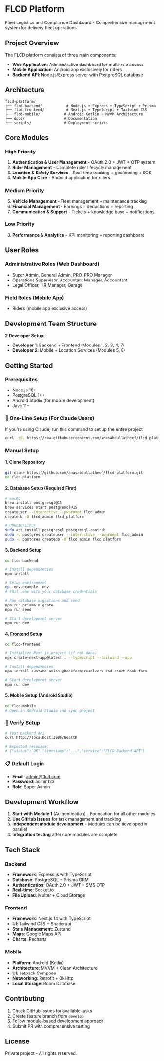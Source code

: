 # FLCD Platform

Fleet Logistics and Compliance Dashboard - Comprehensive management system for delivery fleet operations.

## Project Overview

The FLCD platform consists of three main components:
- **Web Application**: Administrative dashboard for multi-role access
- **Mobile Application**: Android app exclusively for riders
- **Backend API**: Node.js/Express server with PostgreSQL database

## Architecture

```
flcd-platform/
├── flcd-backend/           # Node.js + Express + TypeScript + Prisma
├── flcd-frontend/          # Next.js + TypeScript + Tailwind CSS
├── flcd-mobile/           # Android Kotlin + MVVM Architecture
├── docs/                  # Documentation
└── scripts/               # Deployment scripts
```

## Core Modules

### High Priority
1. **Authentication & User Management** - OAuth 2.0 + JWT + OTP system
2. **Rider Management** - Complete rider lifecycle management
3. **Location & Safety Services** - Real-time tracking + geofencing + SOS
4. **Mobile App Core** - Android application for riders

### Medium Priority
5. **Vehicle Management** - Fleet management + maintenance tracking
6. **Financial Management** - Earnings + deductions + reporting
7. **Communication & Support** - Tickets + knowledge base + notifications

### Low Priority
8. **Performance & Analytics** - KPI monitoring + reporting dashboard

## User Roles

### Administrative Roles (Web Dashboard)
- Super Admin, General Admin, PRO, PRO Manager
- Operations Supervisor, Accountant Manager, Accountant
- Legal Officer, HR Manager, Garage

### Field Roles (Mobile App)
- Riders (mobile app exclusive access)

## Development Team Structure

**2 Developer Setup**:
- **Developer 1**: Backend + Frontend (Modules 1, 2, 3, 4, 7)
- **Developer 2**: Mobile + Location Services (Modules 5, 8)

## Getting Started

### Prerequisites
- Node.js 18+
- PostgreSQL 14+
- Android Studio (for mobile development)
- Java 11+

### 🚀 One-Line Setup (For Claude Users)
If you're using Claude, run this command to set up the entire project:
```bash
curl -sSL https://raw.githubusercontent.com/anasabdullatheef/flcd-platform/master/scripts/claude-setup.sh | bash
```

### Manual Setup

#### 1. Clone Repository
```bash
git clone https://github.com/anasabdullatheef/flcd-platform.git
cd flcd-platform
```

#### 2. Database Setup (Required First)
```bash
# macOS
brew install postgresql@15
brew services start postgresql@15
createuser --interactive --pwprompt flcd_admin
createdb -O flcd_admin flcd_platform

# Ubuntu/Linux
sudo apt install postgresql postgresql-contrib
sudo -u postgres createuser --interactive --pwprompt flcd_admin
sudo -u postgres createdb -O flcd_admin flcd_platform
```

#### 3. Backend Setup
```bash
cd flcd-backend

# Install dependencies
npm install

# Setup environment
cp .env.example .env
# Edit .env with your database credentials

# Run database migrations and seed
npm run prisma:migrate
npm run seed

# Start development server
npm run dev
```

#### 4. Frontend Setup
```bash
cd flcd-frontend

# Initialize Next.js project (if not done)
npx create-next-app@latest . --typescript --tailwind --app

# Install dependencies
npm install zustand axios @hookform/resolvers zod react-hook-form

# Start development server
npm run dev
```

#### 5. Mobile Setup (Android Studio)
```bash
cd flcd-mobile
# Open in Android Studio and sync project
```

### 🧪 Verify Setup
```bash
# Test backend API
curl http://localhost:3000/health

# Expected response:
# {"status":"OK","timestamp":"...","service":"FLCD Backend API"}
```

### 📋 Default Login
- **Email**: admin@flcd.com
- **Password**: admin123
- **Role**: Super Admin

## Development Workflow

1. **Start with Module 1** (Authentication) - Foundation for all other modules
2. **Use GitHub Issues** for task management and tracking
3. **Independent module development** - Modules can be developed in parallel
4. **Integration testing** after core modules are complete

## Tech Stack

### Backend
- **Framework**: Express.js with TypeScript
- **Database**: PostgreSQL + Prisma ORM
- **Authentication**: OAuth 2.0 + JWT + SMS OTP
- **Real-time**: Socket.io
- **File Upload**: Multer + Cloud Storage

### Frontend
- **Framework**: Next.js 14 with TypeScript
- **UI**: Tailwind CSS + Shadcn/ui
- **State Management**: Zustand
- **Maps**: Google Maps API
- **Charts**: Recharts

### Mobile
- **Platform**: Android (Kotlin)
- **Architecture**: MVVM + Clean Architecture
- **UI**: Jetpack Compose
- **Networking**: Retrofit + OkHttp
- **Local Storage**: Room Database

## Contributing

1. Check GitHub Issues for available tasks
2. Create feature branch from `develop`
3. Follow module-based development approach
4. Submit PR with comprehensive testing

## License

Private project - All rights reserved.
